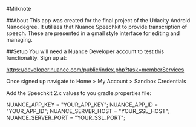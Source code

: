 #Milknote

##About
This app was created for the final project of the Udacity Android Nanodegree. It utilizes that Nuance Speechkit to provide transcription of speech. These are presented in a gmail style interface for editing and managing.

##Setup
You will need a Nuance Developer account to test this functionality. Sign up at: 

https://developer.nuance.com/public/index.php?task=memberServices

Once signed up navigate to Home > My Account > Sandbox Credentials

Add the Speechkit 2.x values to you gradle.properties file:

NUANCE_APP_KEY = "YOUR_APP_KEY";
NUANCE_APP_ID = "YOUR_APP_ID";
NUANCE_SERVER_HOST = "YOUR_SSL_HOST";
NUANCE_SERVER_PORT = "YOUR_SSL_PORT";